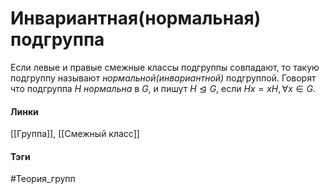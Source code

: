# Инвариантная(нормальная) подгруппа
Если левые и правые смежные классы подгруппы совпадают, то такую подгруппу называют *нормальной(инвариантной)* подгруппой. Говорят что подгруппа $H$ *нормальна* в $G$, и пишут $H\trianglelefteq G$, если $Hx=xH,\forall x\in G$.

#### Линки 
[[Группа]],
[[Смежный класс]]
#### Тэги 
 #Теория_групп
